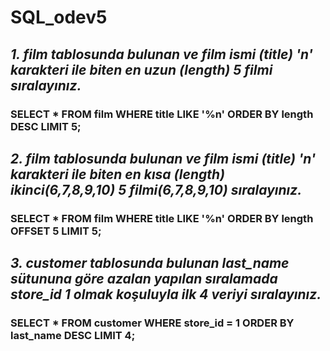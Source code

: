 # SQL_odev5
## *1. film tablosunda bulunan ve film ismi (title) 'n' karakteri ile biten en uzun (length) 5 filmi sıralayınız.*

### **SELECT * FROM film WHERE title LIKE '%n' ORDER BY length DESC LIMIT 5;**

## *2. film tablosunda bulunan ve film ismi (title) 'n' karakteri ile biten en kısa (length) ikinci(6,7,8,9,10) 5 filmi(6,7,8,9,10) sıralayınız.*

### **SELECT * FROM film WHERE title LIKE '%n' ORDER BY length OFFSET 5 LIMIT 5;**

## *3. customer tablosunda bulunan last_name sütununa göre azalan yapılan sıralamada store_id 1 olmak koşuluyla ilk 4 veriyi sıralayınız.*

### **SELECT * FROM customer WHERE store_id = 1 ORDER BY last_name DESC LIMIT 4;**

